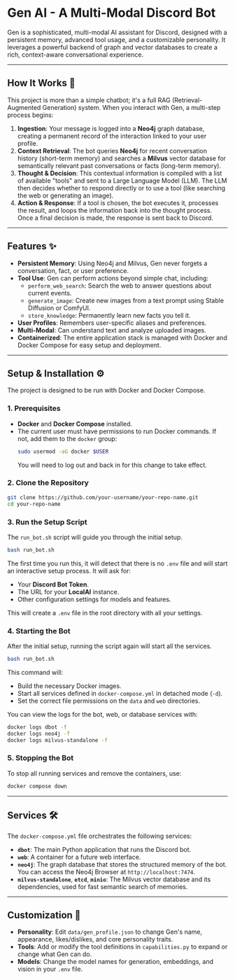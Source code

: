 # Gen AI - A Multi-Modal Discord Bot

Gen is a sophisticated, multi-modal AI assistant for Discord, designed with a persistent memory, advanced tool usage, and a customizable personality. It leverages a powerful backend of graph and vector databases to create a rich, context-aware conversational experience.

---

## How It Works 🧠

This project is more than a simple chatbot; it's a full RAG (Retrieval-Augmented Generation) system. When you interact with Gen, a multi-step process begins:

1.  **Ingestion**: Your message is logged into a **Neo4j** graph database, creating a permanent record of the interaction linked to your user profile.
2.  **Context Retrieval**: The bot queries **Neo4j** for recent conversation history (short-term memory) and searches a **Milvus** vector database for semantically relevant past conversations or facts (long-term memory).
3.  **Thought & Decision**: This contextual information is compiled with a list of available "tools" and sent to a Large Language Model (LLM). The LLM then decides whether to respond directly or to use a tool (like searching the web or generating an image).
4.  **Action & Response**: If a tool is chosen, the bot executes it, processes the result, and loops the information back into the thought process. Once a final decision is made, the response is sent back to Discord.

---

## Features ✨

* **Persistent Memory**: Using Neo4j and Milvus, Gen never forgets a conversation, fact, or user preference.
* **Tool Use**: Gen can perform actions beyond simple chat, including:
    * `perform_web_search`: Search the web to answer questions about current events.
    * `generate_image`: Create new images from a text prompt using Stable Diffusion or ComfyUI.
    * `store_knowledge`: Permanently learn new facts you tell it.
* **User Profiles**: Remembers user-specific aliases and preferences.
* **Multi-Modal**: Can understand text and analyze uploaded images.
* **Containerized**: The entire application stack is managed with Docker and Docker Compose for easy setup and deployment.

---

## Setup & Installation ⚙️

The project is designed to be run with Docker and Docker Compose.

### 1. Prerequisites

* **Docker** and **Docker Compose** installed.
* The current user must have permissions to run Docker commands. If not, add them to the `docker` group:
    ```bash
    sudo usermod -aG docker $USER
    ```
    You will need to log out and back in for this change to take effect.

### 2. Clone the Repository

```bash
git clone https://github.com/your-username/your-repo-name.git
cd your-repo-name
```

### 3. Run the Setup Script

The `run_bot.sh` script will guide you through the initial setup.

```bash
bash run_bot.sh
```

The first time you run this, it will detect that there is no `.env` file and will start an interactive setup process. It will ask for:

* Your **Discord Bot Token**.
* The URL for your **LocalAI** instance.
* Other configuration settings for models and features.

This will create a `.env` file in the root directory with all your settings.

### 4. Starting the Bot

After the initial setup, running the script again will start all the services.

```bash
bash run_bot.sh
```

This command will:
* Build the necessary Docker images.
* Start all services defined in `docker-compose.yml` in detached mode (`-d`).
* Set the correct file permissions on the `data` and `web` directories.

You can view the logs for the bot, web, or database services with:
```bash
docker logs dbot -f
docker logs neo4j -f
docker logs milvus-standalone -f
```

### 5. Stopping the Bot

To stop all running services and remove the containers, use:
```bash
docker compose down
```

---

## Services 🛠️

The `docker-compose.yml` file orchestrates the following services:

* **`dbot`**: The main Python application that runs the Discord bot.
* **`web`**: A container for a future web interface.
* **`neo4j`**: The graph database that stores the structured memory of the bot. You can access the Neo4j Browser at `http://localhost:7474`.
* **`milvus-standalone`**, **`etcd`**, **`minio`**: The Milvus vector database and its dependencies, used for fast semantic search of memories.

---

## Customization 🎨

* **Personality**: Edit `data/gen_profile.json` to change Gen's name, appearance, likes/dislikes, and core personality traits.
* **Tools**: Add or modify the tool definitions in `capabilities.py` to expand or change what Gen can do.
* **Models**: Change the model names for generation, embeddings, and vision in your `.env` file.
